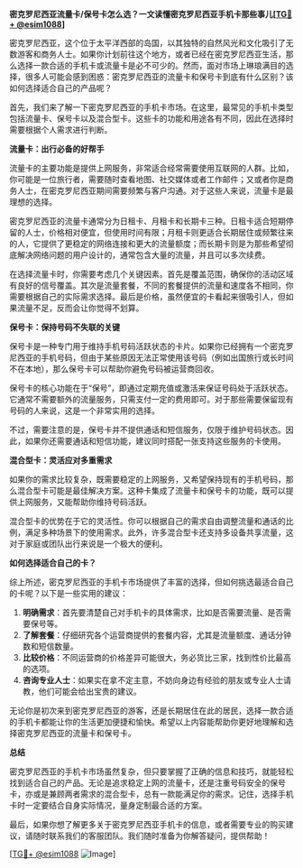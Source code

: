**密克罗尼西亚流量卡/保号卡怎么选？一文读懂密克罗尼西亚手机卡那些事儿[[TG💪+ @esim1088](https://t.me/s/esim1088)]**

密克罗尼西亚，这个位于太平洋西部的岛国，以其独特的自然风光和文化吸引了无数游客和商务人士。如果你计划前往这个地方，或者已经在密克罗尼西亚生活，那么选择一款合适的手机卡或流量卡是必不可少的。然而，面对市场上琳琅满目的选择，很多人可能会感到困惑：密克罗尼西亚的流量卡和保号卡到底有什么区别？该如何选择适合自己的产品呢？

首先，我们来了解一下密克罗尼西亚的手机卡市场。在这里，最常见的手机卡类型包括流量卡、保号卡以及混合型卡。这些卡的功能和用途各有不同，因此在选择时需要根据个人需求进行判断。

**流量卡：出行必备的好帮手**

流量卡的主要功能是提供上网服务，非常适合经常需要使用互联网的人群。比如，你可能是一位旅行者，需要随时查看地图、社交媒体或者工作邮件；又或者你是商务人士，在密克罗尼西亚期间需要频繁与客户沟通。对于这些人来说，流量卡是最理想的选择。

密克罗尼西亚的流量卡通常分为日租卡、月租卡和长期卡三种。日租卡适合短期停留的人士，价格相对便宜，但使用时间有限；月租卡则更适合长期居住或频繁往来的人，它提供了更稳定的网络连接和更大的流量额度；而长期卡则是为那些希望彻底解决网络问题的用户设计的，通常包含大量的流量，并且可以多次续费。

在选择流量卡时，你需要考虑几个关键因素。首先是覆盖范围，确保你的活动区域有良好的信号覆盖。其次是流量套餐，不同的套餐提供的流量和速度各不相同，你需要根据自己的实际需求选择。最后是价格，虽然便宜的卡看起来很吸引人，但如果流量不足，反而会让你觉得不划算。

**保号卡：保持号码不失联的关键**

保号卡是一种专门用于维持手机号码活跃状态的卡片。如果你已经拥有一个密克罗尼西亚的手机号码，但由于某些原因无法正常使用该号码（例如出国旅行或长时间不在本地），那么保号卡可以帮助你避免号码被运营商回收。

保号卡的核心功能在于“保号”，即通过定期充值或激活来保证号码处于活跃状态。它通常不需要额外的流量服务，只需支付一定的费用即可。对于那些需要保留现有号码的人来说，这是一个非常实用的选择。

不过，需要注意的是，保号卡并不提供通话和短信服务，仅限于维护号码状态。因此，如果你还需要通话和短信功能，建议同时搭配一张支持这些服务的卡使用。

**混合型卡：灵活应对多重需求**

如果你的需求比较复杂，既需要稳定的上网服务，又希望保持现有的手机号码，那么混合型卡可能是最佳解决方案。这种卡集成了流量卡和保号卡的功能，既可以提供上网服务，又能帮助你维持号码活跃。

混合型卡的优势在于它的灵活性。你可以根据自己的需求自由调整流量和通话的比例，满足多种场景下的使用需求。此外，许多混合型卡还支持多设备共享流量，这对于家庭或团队出行来说是一个极大的便利。

**如何选择适合自己的卡？**

综上所述，密克罗尼西亚的手机卡市场提供了丰富的选择，但如何挑选最适合自己的卡呢？以下是一些实用的建议：

1. **明确需求**：首先要清楚自己对手机卡的具体需求，比如是否需要流量、是否需要保号等。
2. **了解套餐**：仔细研究各个运营商提供的套餐内容，尤其是流量额度、通话分钟数和短信数量。
3. **比较价格**：不同运营商的价格差异可能很大，务必货比三家，找到性价比最高的选项。
4. **咨询专业人士**：如果实在拿不定主意，不妨向身边有经验的朋友或专业人士请教，他们可能会给出宝贵的建议。

无论你是初次来到密克罗尼西亚的游客，还是长期居住在此的居民，选择一款合适的手机卡都能让你的生活更加便捷和愉快。希望以上内容能帮助你更好地理解和选择密克罗尼西亚的流量卡和保号卡。

**总结**

密克罗尼西亚的手机卡市场虽然复杂，但只要掌握了正确的信息和技巧，就能轻松找到适合自己的产品。无论是追求稳定上网的流量卡，还是注重号码安全的保号卡，亦或是兼顾两者需求的混合型卡，总有一款能满足你的需求。记住，选择手机卡时一定要结合自身实际情况，量身定制最合适的方案。

最后，如果你想了解更多关于密克罗尼西亚手机卡的信息，或者需要专业的购买建议，请随时联系我们的客服团队。我们随时准备为你解答疑问，提供帮助！

[[TG💪+ @esim1088](https://t.me/s/esim1088) ![Image](https://i.postimg.cc/4NQfJmqS/Snipaste-2025-05-13-00-14-12.png)]
